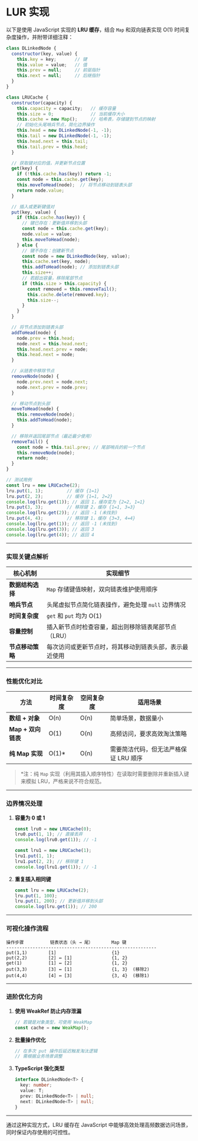 # LUR 实现

以下是使用 JavaScript 实现的 **LRU 缓存**，结合 `Map` 和双向链表实现 O(1) 时间复杂度操作，并附带详细注释：

```javascript
class DLinkedNode {
  constructor(key, value) {
    this.key = key;       // 键
    this.value = value;   // 值
    this.prev = null;     // 前驱指针
    this.next = null;     // 后继指针
  }
}

class LRUCache {
  constructor(capacity) {
    this.capacity = capacity;   // 缓存容量
    this.size = 0;              // 当前缓存大小
    this.cache = new Map();     // 哈希表，存储键到节点的映射
    // 初始化头尾哨兵节点，简化边界操作
    this.head = new DLinkedNode(-1, -1);
    this.tail = new DLinkedNode(-1, -1);
    this.head.next = this.tail;
    this.tail.prev = this.head;
  }

  // 获取键对应的值，并更新节点位置
  get(key) {
    if (!this.cache.has(key)) return -1;
    const node = this.cache.get(key);
    this.moveToHead(node);  // 将节点移动到链表头部
    return node.value;
  }

  // 插入或更新键值对
  put(key, value) {
    if (this.cache.has(key)) {
      // 键已存在：更新值并移到头部
      const node = this.cache.get(key);
      node.value = value;
      this.moveToHead(node);
    } else {
      // 键不存在：创建新节点
      const node = new DLinkedNode(key, value);
      this.cache.set(key, node);
      this.addToHead(node); // 添加到链表头部
      this.size++;
      // 若超出容量，移除尾部节点
      if (this.size > this.capacity) {
        const removed = this.removeTail();
        this.cache.delete(removed.key);
        this.size--;
      }
    }
  }

  // 将节点添加到链表头部
  addToHead(node) {
    node.prev = this.head;
    node.next = this.head.next;
    this.head.next.prev = node;
    this.head.next = node;
  }

  // 从链表中移除节点
  removeNode(node) {
    node.prev.next = node.next;
    node.next.prev = node.prev;
  }

  // 移动节点到头部
  moveToHead(node) {
    this.removeNode(node);
    this.addToHead(node);
  }

  // 移除并返回尾部节点（最近最少使用）
  removeTail() {
    const node = this.tail.prev; // 尾部哨兵的前一个节点
    this.removeNode(node);
    return node;
  }
}

// 测试用例
const lru = new LRUCache(2);
lru.put(1, 1);         // 缓存 {1=1}
lru.put(2, 2);         // 缓存 {1=1, 2=2}
console.log(lru.get(1)); // 返回 1，缓存变为 {2=2, 1=1}
lru.put(3, 3);         // 移除键 2，缓存 {1=1, 3=3}
console.log(lru.get(2)); // 返回 -1 (未找到)
lru.put(4, 4);         // 移除键 1，缓存 {3=3, 4=4}
console.log(lru.get(1)); // 返回 -1 (未找到)
console.log(lru.get(3)); // 返回 3
console.log(lru.get(4)); // 返回 4
```

---

### **实现关键点解析**

| 核心机制              | 实现细节                                                                 |
|-----------------------|--------------------------------------------------------------------------|
| **数据结构选择**      | `Map` 存储键值映射，双向链表维护使用顺序                                   |
| **哨兵节点**          | 头尾虚拟节点简化链表操作，避免处理 `null` 边界情况                        |
| **时间复杂度**        | `get` 和 `put` 均为 O(1)                                                 |
| **容量控制**          | 插入新节点时检查容量，超出则移除链表尾部节点（LRU）                       |
| **节点移动策略**      | 每次访问或更新节点时，将其移动到链表头部，表示最近使用                    |

---

### **性能优化对比**

| 方法                | 时间复杂度 | 空间复杂度 | 适用场景                     |
|---------------------|------------|------------|------------------------------|
| **数组 + 对象**     | O(n)       | O(n)       | 简单场景，数据量小           |
| **Map + 双向链表**  | O(1)       | O(n)       | 高频访问，要求高效淘汰策略   |
| **纯 Map 实现**     | O(1)*      | O(n)       | 需要简洁代码，但无法严格保证 LRU 顺序 |

> *注：纯 `Map` 实现（利用其插入顺序特性）在读取时需要删除并重新插入键来模拟 LRU，严格来说不符合规范。

---

### **边界情况处理**

1. **容量为 0 或 1**
   ```javascript
   const lru0 = new LRUCache(0);
   lru0.put(1, 1); // 直接丢弃
   console.log(lru0.get(1)); // -1

   const lru1 = new LRUCache(1);
   lru1.put(1, 1);
   lru1.put(2, 2); // 移除键 1
   console.log(lru1.get(1)); // -1
   ```

2. **重复插入相同键**
   ```javascript
   const lru = new LRUCache(2);
   lru.put(1, 100);
   lru.put(1, 200); // 更新值并移到头部
   console.log(lru.get(1)); // 200
   ```

---

### **可视化操作流程**

```
操作步骤          链表状态（头 → 尾）       Map 键
---------------------------------------------------------
put(1,1)        [1]                     {1}
put(2,2)        [2] ↔ [1]               {1, 2}
get(1)          [1] ↔ [2]               {1, 2}
put(3,3)        [3] ↔ [1]               {1, 3}  (移除2)
put(4,4)        [4] ↔ [3]               {3, 4}  (移除1)
```

---

### **进阶优化方向**

1. **使用 WeakRef 防止内存泄漏**
   ```javascript
   // 若键是对象类型，可使用 WeakMap
   const cache = new WeakMap(); 
   ```

2. **批量操作优化**
   ```javascript
   // 在多次 put 操作后延迟触发淘汰逻辑
   // 需根据业务场景调整
   ```

3. **TypeScript 强化类型**
   ```typescript
   interface DLinkedNode<T> {
     key: number;
     value: T;
     prev: DLinkedNode<T> | null;
     next: DLinkedNode<T> | null;
   }
   ```

---

通过这种实现方式，LRU 缓存在 JavaScript 中能够高效处理高频数据访问场景，同时保证内存使用的可控性。